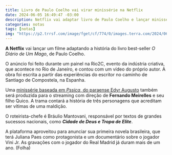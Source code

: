 ```yaml
---
title: Livro de Paulo Coelho vai virar minissérie na Netflix
date: 2024-06-05 16:49:47 -03:00
description: Netflix vai adaptar livro de Paulo Coelho e lançar minissérie dirigida por Fernando Meirelles.
categories: notas
tags: [notas]
img: "https://p2.trrsf.com/image/fget/cf/774/0/images.terra.com/2024/06/06/339828401-i902239.jpeg"
---
```


**A Netflix** vai lançar um filme adaptando a história do livro best-seller _O Diário de Um Mago_, de Paulo Coelho. 

O anúncio foi feito durante um painel na Rio2C, evento da indústria criativa, que acontece no Rio de Janeiro, e contou com um vídeo do próprio autor. A obra foi escrita a partir das experiências do escritor no caminho de Santiago de Compostela, na Espanha. 

Uma [minissérie baseada em _Pssica_, do paraense Edyr Augusto](https://www1.folha.uol.com.br/ilustrada/2024/06/netflix-vai-adaptar-diario-de-um-mago-de-paulo-coelho-e-lancar-filme-sobre-vini-jr.shtml)  também será produzida para o streaming com direção de **Fernando Meirelles** e seu filho Quico. A trama contará a história de três personagens que acreditam ser vítimas de uma maldição. 

O roteirista-chefe é Bráulio Mantovani, responsável por textos de grandes sucessos nacionais, como _**Cidade de Deus e  Tropa de Elite**_. 

A plataforma aproveitou para anunciar sua primeira novela brasileira, que terá Juliana Paes como protagonista e um documentário sobre o jogador Vini Jr. As gravações com o jogador do Real Madrid já duram mais de um ano. (Folha)